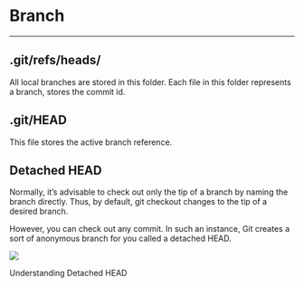 # Branch
---

<div class="mt-5">

<div grid="~ cols-2 gap-4" class="mt-10">

<div>

<h2>.git/refs/heads/</h2>

All local branches are stored in this folder. Each file in this folder represents a branch, stores the commit id.

</div>

<div>

<h2>.git/HEAD</h2>

This file stores the active branch reference.

</div>

</div>

<div grid="~ cols-2 gap-4" class="mt-5">

<div>

<h2>Detached HEAD</h2>

Normally, it’s advisable to check out only the tip of a branch by naming the branch directly. Thus, by default, git checkout changes to the tip of a desired branch.

However, you can check out any commit. In such an instance, Git creates a sort of anonymous branch for you called a detached HEAD.

</div>

<div class="mt-14 ml-15">

<img src="https://www.baeldung.com/wp-content/uploads/2021/09/image-with-head-paints-768x434.png" class="h-40">

<a hrefa="https://www.cloudbees.com/blog/git-detached-head">Understanding Detached HEAD</a>

</div>

</div>

</div>
